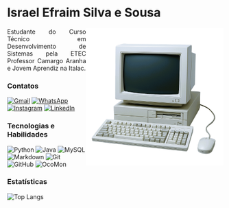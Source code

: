 # Israel Efraim Silva e Sousa
<img align="right" alt="Computador" height="320" src="computadorbranco.png">
<p align="justify">Estudante do Curso Técnico em Desenvolvimento de Sistemas pela ETEC Professor Camargo Aranha e Jovem Aprendiz na Italac.</p>

### Contatos
[![Gmail](https://img.shields.io/badge/Gmail-000000?style=for-the-badge&logo=gmail&logoColor=white)](mailto:israell.efraim@gmail.com)
[![WhatsApp](https://img.shields.io/badge/WhatsApp-000000?style=for-the-badge&logo=whatsapp&logoColor=white)](https://wa.me/5513996978649)
[![Instagram](https://img.shields.io/badge/-Instagram-000000?style=for-the-badge&logo=instagram&logoColor=white)](https://www.instagram.com/israel.efraim/)
[![LinkedIn](https://img.shields.io/badge/LinkedIn-000000?style=for-the-badge&logo=linkedin&logoColor=white)](https://www.linkedin.com/in/israellefraim/)

### Tecnologias e Habilidades
![Python](https://img.shields.io/badge/python-000000?style=for-the-badge&logo=python&logoColor=white)
![Java](https://img.shields.io/badge/-Java-000000?style=for-the-badge&logo=openjdk&logoColor=white)
![MySQL](https://img.shields.io/badge/MySQL-000000?style=for-the-badge&logo=mysql&logoColor=white)
![Markdown](https://img.shields.io/badge/Markdown-000000?style=for-the-badge&logo=markdown&logoColor=white)
![Git](https://img.shields.io/badge/GIT-000000?style=for-the-badge&logo=git&logoColor=white)
![GitHub](https://img.shields.io/badge/GitHub-000000?style=for-the-badge&logo=github&logoColor=white)
![OcoMon](https://img.shields.io/badge/OcoMon-000000?style=for-the-badge&logo=ocomon)

### Estatísticas
![Top Langs](https://github-readme-stats-git-masterrstaa-rickstaa.vercel.app/api/top-langs/?username=israellefraim&layout=compact&bg_color=000000&border_color=white&title_color=FFFFFF&text_color=FFFFFF)

